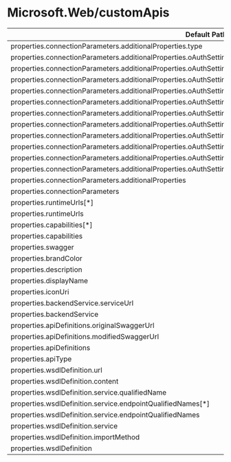 # Microsoft.Web/customApis

| Default Path | Alias |
|---|---|
| properties.connectionParameters.additionalProperties.type | Microsoft.Web/customApis/connectionParameters.additionalProperties.type |
| properties.connectionParameters.additionalProperties.oAuthSettings.identityProvider | Microsoft.Web/customApis/connectionParameters.additionalProperties.oAuthSettings.identityProvider |
| properties.connectionParameters.additionalProperties.oAuthSettings.clientId | Microsoft.Web/customApis/connectionParameters.additionalProperties.oAuthSettings.clientId |
| properties.connectionParameters.additionalProperties.oAuthSettings.clientSecret | Microsoft.Web/customApis/connectionParameters.additionalProperties.oAuthSettings.clientSecret |
| properties.connectionParameters.additionalProperties.oAuthSettings.scopes[*] | Microsoft.Web/customApis/connectionParameters.additionalProperties.oAuthSettings.scopes[*] |
| properties.connectionParameters.additionalProperties.oAuthSettings.scopes | Microsoft.Web/customApis/connectionParameters.additionalProperties.oAuthSettings.scopes |
| properties.connectionParameters.additionalProperties.oAuthSettings.redirectUrl | Microsoft.Web/customApis/connectionParameters.additionalProperties.oAuthSettings.redirectUrl |
| properties.connectionParameters.additionalProperties.oAuthSettings.customParameters.additionalProperties | Microsoft.Web/customApis/connectionParameters.additionalProperties.oAuthSettings.customParameters.additionalProperties |
| properties.connectionParameters.additionalProperties.oAuthSettings.customParameters.additionalProperties.options | Microsoft.Web/customApis/connectionParameters.additionalProperties.oAuthSettings.customParameters.additionalProperties.options |
| properties.connectionParameters.additionalProperties.oAuthSettings.customParameters.additionalProperties.uiDefinition | Microsoft.Web/customApis/connectionParameters.additionalProperties.oAuthSettings.customParameters.additionalProperties.uiDefinition |
| properties.connectionParameters.additionalProperties.oAuthSettings.customParameters | Microsoft.Web/customApis/connectionParameters.additionalProperties.oAuthSettings.customParameters |
| properties.connectionParameters.additionalProperties.oAuthSettings | Microsoft.Web/customApis/connectionParameters.additionalProperties.oAuthSettings |
| properties.connectionParameters.additionalProperties | Microsoft.Web/customApis/connectionParameters.additionalProperties |
| properties.connectionParameters | Microsoft.Web/customApis/connectionParameters |
| properties.runtimeUrls[*] | Microsoft.Web/customApis/runtimeUrls[*] |
| properties.runtimeUrls | Microsoft.Web/customApis/runtimeUrls |
| properties.capabilities[*] | Microsoft.Web/customApis/capabilities[*] |
| properties.capabilities | Microsoft.Web/customApis/capabilities |
| properties.swagger | Microsoft.Web/customApis/swagger |
| properties.brandColor | Microsoft.Web/customApis/brandColor |
| properties.description | Microsoft.Web/customApis/description |
| properties.displayName | Microsoft.Web/customApis/displayName |
| properties.iconUri | Microsoft.Web/customApis/iconUri |
| properties.backendService.serviceUrl | Microsoft.Web/customApis/backendService.serviceUrl |
| properties.backendService | Microsoft.Web/customApis/backendService |
| properties.apiDefinitions.originalSwaggerUrl | Microsoft.Web/customApis/apiDefinitions.originalSwaggerUrl |
| properties.apiDefinitions.modifiedSwaggerUrl | Microsoft.Web/customApis/apiDefinitions.modifiedSwaggerUrl |
| properties.apiDefinitions | Microsoft.Web/customApis/apiDefinitions |
| properties.apiType | Microsoft.Web/customApis/apiType |
| properties.wsdlDefinition.url | Microsoft.Web/customApis/wsdlDefinition.url |
| properties.wsdlDefinition.content | Microsoft.Web/customApis/wsdlDefinition.content |
| properties.wsdlDefinition.service.qualifiedName | Microsoft.Web/customApis/wsdlDefinition.service.qualifiedName |
| properties.wsdlDefinition.service.endpointQualifiedNames[*] | Microsoft.Web/customApis/wsdlDefinition.service.endpointQualifiedNames[*] |
| properties.wsdlDefinition.service.endpointQualifiedNames | Microsoft.Web/customApis/wsdlDefinition.service.endpointQualifiedNames |
| properties.wsdlDefinition.service | Microsoft.Web/customApis/wsdlDefinition.service |
| properties.wsdlDefinition.importMethod | Microsoft.Web/customApis/wsdlDefinition.importMethod |
| properties.wsdlDefinition | Microsoft.Web/customApis/wsdlDefinition |

